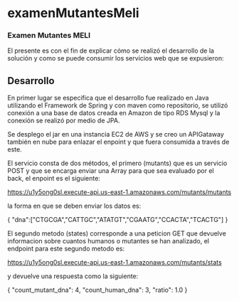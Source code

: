 # examenMutantesMeli

### Examen Mutantes MELI

El presente es con el fin de explicar cómo se realizó el desarrollo de la solución y como se puede consumir los servicios web que se expusieron:

## Desarrollo

En primer lugar se especifica que el desarrollo fue realizado en Java utilizando el Framework de Spring y con maven como repositorio,
se utilizó conexión a una base de datos creada en Amazon de tipo RDS Mysql y la conexión se realizó por medio de JPA.

Se desplego el jar en una instancia EC2 de AWS y se creo un APIGataway también en nube para enlazar el enpoint y que fuera consumida a través de este.

El servicio consta de dos métodos, el primero (mutants) que es un servicio POST y que se encarga enviar una Array para que sea evaluado por el back,
el enpoint es el siguiente:

https://u1y5ong0sl.execute-api.us-east-1.amazonaws.com/mutants/mutants

la forma en que se deben enviar los datos es:

{
    "dna":["CTGCGA","CATTGC","ATATGT","CGAATG","CCACTA","TCACTG"]
}


El segundo metodo (states) corresponde a una peticion GET que devuelve informacion sobre cuantos humanos o mutantes se han analizado,
el endpoint para este segundo metodo es:

https://u1y5ong0sl.execute-api.us-east-1.amazonaws.com/mutants/stats

y devuelve una respuesta como la siguiente:

{
    "count_mutant_dna": 4,
    "count_human_dna": 3,
    "ratio": 1.0
}


